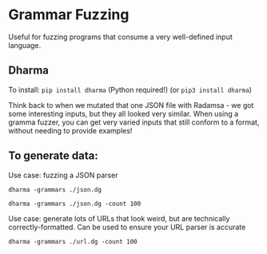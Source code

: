 # Grammar Fuzzing

Useful for fuzzing programs that consume a very well-defined input language.

## Dharma

To install: `pip install dharma` (Python required!) (or `pip3 install dharma`)

Think back to when we mutated that one JSON file with Radamsa - we got some interesting inputs, but they all looked very similar. When using a gramma fuzzer, you can get very varied inputs that still conform to a format, without needing to provide examples!

## To generate data:

Use case: fuzzing a JSON parser

`dharma -grammars ./json.dg`

`dharma -grammars ./json.dg -count 100`

Use case: generate lots of URLs that look weird, but are technically correctly-formatted. Can be used to ensure your URL parser is accurate

`dharma -grammars ./url.dg -count 100`